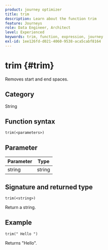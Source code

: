 ```yaml
---
product: journey optimizer
title: trim
description: Learn about the function trim
feature: Journeys
role: Data Engineer, Architect
level: Experienced
keywords: trim, function, expression, journey
exl-id: 1ee126fd-d021-4060-9538-aca5cabf8164
---
```

# trim {#trim}

Removes start and end spaces.

## Category

String

## Function syntax

`trim(<parameters>)`

## Parameter

| Parameter | Type             |
|-----------|------------------|
| string   | string |

## Signature and returned type

`trim(<string>)`

Return a string.

## Example

`trim(" Hello ")`

Returns "Hello".
